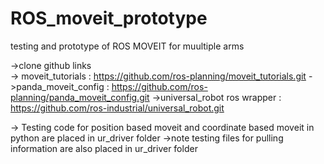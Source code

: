 # ROS_moveit_prototype
testing and prototype of ROS MOVEIT for muultiple arms

->clone github links  
        -> moveit_tutorials :   https://github.com/ros-planning/moveit_tutorials.git
        ->panda_moveit_config : https://github.com/ros-planning/panda_moveit_config.git
        ->universal_robot ros wrapper : https://github.com/ros-industrial/universal_robot.git

-> Testing code for position based moveit and coordinate based moveit in python are placed in ur_driver folder
->note testing files for pulling information are also placed in ur_driver folder

